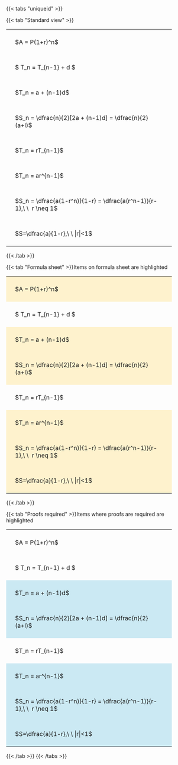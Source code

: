 ---
---

{{< tabs "uniqueid" >}}

{{< tab "Standard view" >}}

<style type="text/css">
#T_f9cd1 th.col_heading {
  text-align: left;
  font-size: 1em;
}
#T_f9cd1 td {
  text-align: left;
  font-size: 1em;
  padding: 1.5em;
}
#T_f9cd1_row0_col0, #T_f9cd1_row1_col0, #T_f9cd1_row2_col0, #T_f9cd1_row3_col0, #T_f9cd1_row4_col0, #T_f9cd1_row5_col0, #T_f9cd1_row6_col0, #T_f9cd1_row7_col0 {
  width: 400px;
  white-space: pre-wrap;
}
</style>
<table id="T_f9cd1">
  <thead>
  </thead>
  <tbody>
    <tr>
      <td id="T_f9cd1_row0_col0" class="data row0 col0" >$A = P(1+r)^n$</td>
    </tr>
    <tr>
      <td id="T_f9cd1_row1_col0" class="data row1 col0" >$ T_n = T_{n-1} + d $</td>
    </tr>
    <tr>
      <td id="T_f9cd1_row2_col0" class="data row2 col0" >$T_n = a + (n-1)d$</td>
    </tr>
    <tr>
      <td id="T_f9cd1_row3_col0" class="data row3 col0" >$S_n = \dfrac{n}{2}[2a + (n-1)d] = \dfrac{n}{2}(a+l)$</td>
    </tr>
    <tr>
      <td id="T_f9cd1_row4_col0" class="data row4 col0" >$T_n = rT_{n-1}$</td>
    </tr>
    <tr>
      <td id="T_f9cd1_row5_col0" class="data row5 col0" >$T_n = ar^{n-1}$</td>
    </tr>
    <tr>
      <td id="T_f9cd1_row6_col0" class="data row6 col0" >$S_n = \dfrac{a(1-r^n)}{1-r} = \dfrac{a(r^n-1)}{r-1},\ \  r \neq 1$</td>
    </tr>
    <tr>
      <td id="T_f9cd1_row7_col0" class="data row7 col0" >$S=\dfrac{a}{1-r},\ \ |r|<1$</td>
    </tr>
  </tbody>
</table>
{{< /tab >}}

{{< tab "Formula sheet" >}}Items on formula sheet are highlighted
<br>
<style type="text/css">
#T_d060b th.col_heading {
  text-align: left;
  font-size: 1em;
}
#T_d060b td {
  text-align: left;
  font-size: 1em;
  padding: 1.5em;
}
#T_d060b_row0_col0, #T_d060b_row2_col0, #T_d060b_row3_col0, #T_d060b_row5_col0, #T_d060b_row6_col0, #T_d060b_row7_col0 {
  width: 400px;
  background-color: rgba(255,194,10, 0.2);
  white-space: pre-wrap;
}
#T_d060b_row1_col0, #T_d060b_row4_col0 {
  width: 400px;
  white-space: pre-wrap;
}
</style>
<table id="T_d060b">
  <thead>
  </thead>
  <tbody>
    <tr>
      <td id="T_d060b_row0_col0" class="data row0 col0" >$A = P(1+r)^n$</td>
    </tr>
    <tr>
      <td id="T_d060b_row1_col0" class="data row1 col0" >$ T_n = T_{n-1} + d $</td>
    </tr>
    <tr>
      <td id="T_d060b_row2_col0" class="data row2 col0" >$T_n = a + (n-1)d$</td>
    </tr>
    <tr>
      <td id="T_d060b_row3_col0" class="data row3 col0" >$S_n = \dfrac{n}{2}[2a + (n-1)d] = \dfrac{n}{2}(a+l)$</td>
    </tr>
    <tr>
      <td id="T_d060b_row4_col0" class="data row4 col0" >$T_n = rT_{n-1}$</td>
    </tr>
    <tr>
      <td id="T_d060b_row5_col0" class="data row5 col0" >$T_n = ar^{n-1}$</td>
    </tr>
    <tr>
      <td id="T_d060b_row6_col0" class="data row6 col0" >$S_n = \dfrac{a(1-r^n)}{1-r} = \dfrac{a(r^n-1)}{r-1},\ \  r \neq 1$</td>
    </tr>
    <tr>
      <td id="T_d060b_row7_col0" class="data row7 col0" >$S=\dfrac{a}{1-r},\ \ |r|<1$</td>
    </tr>
  </tbody>
</table>
{{< /tab >}}

{{< tab "Proofs required" >}}Items where proofs are required are highlighted
<br>
<style type="text/css">
#T_728e4 th.col_heading {
  text-align: left;
  font-size: 1em;
}
#T_728e4 td {
  text-align: left;
  font-size: 1em;
  padding: 1.5em;
}
#T_728e4_row0_col0, #T_728e4_row1_col0, #T_728e4_row4_col0 {
  width: 400px;
  white-space: pre-wrap;
}
#T_728e4_row2_col0, #T_728e4_row3_col0, #T_728e4_row5_col0, #T_728e4_row6_col0, #T_728e4_row7_col0 {
  width: 400px;
  background-color: rgba(0,150,200, 0.2);
  white-space: pre-wrap;
}
</style>
<table id="T_728e4">
  <thead>
  </thead>
  <tbody>
    <tr>
      <td id="T_728e4_row0_col0" class="data row0 col0" >$A = P(1+r)^n$</td>
    </tr>
    <tr>
      <td id="T_728e4_row1_col0" class="data row1 col0" >$ T_n = T_{n-1} + d $</td>
    </tr>
    <tr>
      <td id="T_728e4_row2_col0" class="data row2 col0" >$T_n = a + (n-1)d$</td>
    </tr>
    <tr>
      <td id="T_728e4_row3_col0" class="data row3 col0" >$S_n = \dfrac{n}{2}[2a + (n-1)d] = \dfrac{n}{2}(a+l)$</td>
    </tr>
    <tr>
      <td id="T_728e4_row4_col0" class="data row4 col0" >$T_n = rT_{n-1}$</td>
    </tr>
    <tr>
      <td id="T_728e4_row5_col0" class="data row5 col0" >$T_n = ar^{n-1}$</td>
    </tr>
    <tr>
      <td id="T_728e4_row6_col0" class="data row6 col0" >$S_n = \dfrac{a(1-r^n)}{1-r} = \dfrac{a(r^n-1)}{r-1},\ \  r \neq 1$</td>
    </tr>
    <tr>
      <td id="T_728e4_row7_col0" class="data row7 col0" >$S=\dfrac{a}{1-r},\ \ |r|<1$</td>
    </tr>
  </tbody>
</table>
{{< /tab >}}
{{< /tabs >}}